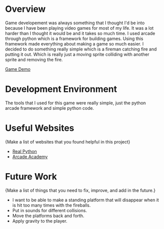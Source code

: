 

# Overview

Game developement was always something that I thought I'd be into because I have been playing video games for most of my life. It was a lot harder than I thought it would be and it takes so much time. I used arcade through python which is a framework for building games. Using this framework made everything about making a game so much easier. I decided to do something really simple which is a fireman catching fire and putting it out. Which is really just a moving sprite colliding with another sprite and removing the fire.

[Game Demo](https://youtu.be/Vx_U8z2U8Nk)

# Development Environment

The tools that I used for this game were really simple, just the python arcade framework and simple python code.

# Useful Websites

{Make a list of websites that you found helpful in this project}
* [Real Python](https://realpython.com/arcade-python-game-framework/#arcade-concepts)
* [Arcade Academy](https://learn.arcade.academy/en/latest/chapters/25_sprites_and_walls/sprites_and_walls.html)

# Future Work

{Make a list of things that you need to fix, improve, and add in the future.}
* I want to be able to make a standing platform that will disappear when it is hit too many times with the fireballs.
* Put in sounds for different collisions.
* Move the platforms back and forth.
* Apply gravity to the player.